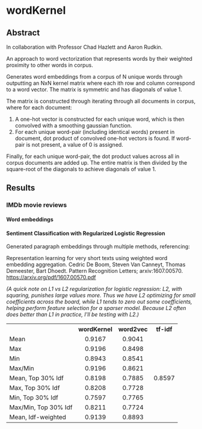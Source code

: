 # wordKernel

## Abstract

In collaboration with Professor Chad Hazlett and Aaron Rudkin.

An approach to word vectorization that represents words by their weighted proximity to other words in corpus.

Generates word embeddings from a corpus of N unique words through outputting an NxN kernel matrix where each ith row and column correspond to a word vector.  The matrix is symmetric and has diagonals of value 1.

The matrix is constructed through iterating through all documents in corpus, where for each document:

1) A one-hot vector is constructed for each unique word, which is then convolved with a smoothing gaussian function.
2) For each unique word-pair (including identical words) present in document, dot product of convolved one-hot vectors is found.  If word-pair is not present, a value of 0 is assigned.

Finally, for each unique word-pair, the dot product values across all in corpus documents are added up.  The entire matrix is then divided by the square-root of the diagonals to achieve diagonals of value 1. 

## Results

### IMDb movie reviews

#### Word embeddings

#### Sentiment Classification with Regularized Logistic Regression

Generated paragraph embeddings through multiple methods, referencing: 

Representation learning for very short texts using weighted word embedding aggregation.  Cedric De Boom, Steven Van Canneyt, Thomas Demeester, Bart Dhoedt. Pattern Recognition Letters; arxiv:1607.00570.  https://arxiv.org/pdf/1607.00570.pdf

*(A quick note on L1 vs L2 regularization for logistic regression: L2, with squaring, punishes large values more.  Thus we have L2 optimizing for small coefficients across the board, while L1 tends to zero out some coefficients, helping perform feature selection for a sparser model.  Because L2 often does better than L1 in practice, I'll be testing with L2.)*

<table style="width:100%">
  <tr>
    <th></th>
    <th>wordKernel</th>
    <th>word2vec</th>
    <th>tf-idf</th>
  </tr>
  <tr>
    <td>Mean</td>
    <td align = "center">0.9167</td>
    <td align = "center">0.9041</td>
    <td rowspan = "9" align = "center">0.8597</td>
  </tr>
    <tr>
    <td>Max</td>
    <td align = "center">0.9196</td>
    <td align = "center">0.8498</td>
  </tr>
    <tr>
    <td>Min</td>
    <td align = "center">0.8943</td>
    <td align = "center">0.8541</td>
  </tr>
    <tr>
    <td>Max/Min</td>
    <td align = "center">0.9196</td>
    <td align = "center">0.8621</td>
  </tr>
    <tr>
    <td>Mean, Top 30% Idf</td>
    <td align = "center">0.8198</td>
    <td align = "center">0.7885</td>
  </tr>
    <tr>
    <td>Max, Top 30% Idf</td>
    <td align = "center">0.8208</td>
    <td align = "center">0.7728</td>
  </tr>
    <tr>
    <td>Min, Top 30% Idf</td>
    <td align = "center">0.7597</td>
    <td align = "center">0.7765</td>
  </tr>
    <tr>
    <td>Max/Min, Top 30% Idf</td>
    <td align = "center">0.8211</td>
    <td align = "center">0.7724</td>
  </tr>
    <tr>
    <td>Mean, Idf-weighted</td>
    <td align = "center">0.9139</td>
    <td align = "center">0.8893</td>
</table>
